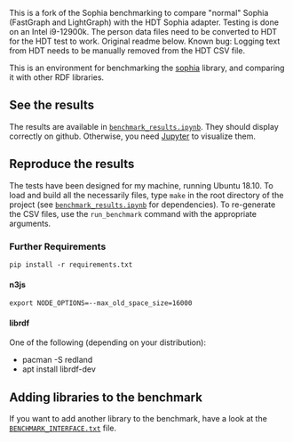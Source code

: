 This is a fork of the Sophia benchmarking to compare "normal" Sophia (FastGraph and LightGraph) with the HDT Sophia adapter.
Testing is done on an Intel i9-12900k.
The person data files need to be converted to HDT for the HDT test to work.
Original readme below.
Known bug: Logging text from HDT needs to be manually removed from the HDT CSV file.

This is an environment for benchmarking the [sophia] library,
and comparing it with other RDF libraries.

[sophia]: https://github.com/pchampin/sophia_rs

## See the results

The results are available in [`benchmark_results.ipynb`](./benchmark_results.ipynb).
They should display correctly on github.
Otherwise, you need [Jupyter](http://jupyter.org/) to visualize them.

## Reproduce the results

The tests have been designed for my machine, running Ubuntu 18.10.
To load and build all the necessarily files,
type `make` in the root directory of the project
(see [`benchmark_results.ipynb`](./benchmark_results.ipynb) for dependencies).
To re-generate the CSV files,
use the `run_benchmark` command with the appropriate arguments.

### Further Requirements

    pip install -r requirements.txt

#### n3js

    export NODE_OPTIONS=--max_old_space_size=16000

#### librdf

One of the following (depending on your distribution):

* pacman -S redland
* apt install librdf-dev

## Adding libraries to the benchmark

If you want to add another library to the benchmark,
have a look at the [`BENCHMARK_INTERFACE.txt`](./BENCHMARK_INTERFACE.txt) file.
